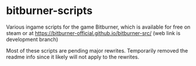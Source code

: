 # bitburner-scripts
Various ingame scripts for the game Bitburner, which is available for free on steam or at https://bitburner-official.github.io/bitburner-src/ (web link is development branch)

Most of these scripts are pending major rewrites. Temporarily removed the readme info since it likely will not apply to the rewrites.
